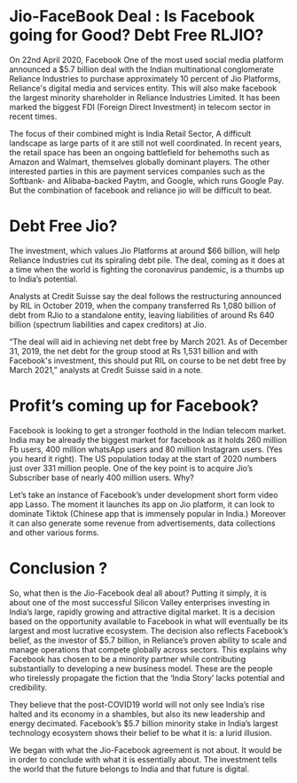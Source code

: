# Jio-FaceBook Deal : Is Facebook going for Good? Debt Free RLJIO?


On 22nd April 2020, Facebook One of the most used social media platform announced a $5.7 billion deal with the Indian multinational conglomerate Reliance Industries to purchase approximately 10 percent of Jio Platforms, Reliance's digital media and services entity. This will also make facebook the largest minority shareholder in Reliance Industries Limited. It has been marked the biggest FDI (Foreign Direct Investment) in telecom sector in recent times. 

The focus of their combined might is India Retail Sector, A difficult landscape as large parts of it are still not well coordinated. In recent years, the retail space has been an ongoing battlefield for behemoths such as Amazon and Walmart, themselves globally dominant players. The other interested parties in this are payment services companies such as the Softbank- and Alibaba-backed Paytm, and Google, which runs Google Pay. But the combination of facebook and reliance jio will be difficult to beat.


#  Debt Free Jio?

The investment, which values Jio Platforms at around $66 billion, will help Reliance Industries cut its spiraling debt pile. The deal, coming as it does at a time when the world is fighting the coronavirus pandemic, is a thumbs up to India’s potential.

Analysts at Credit Suisse say the deal follows the restructuring announced by RIL in October 2019, when the company transferred Rs 1,080 billion of debt from RJio to a standalone entity, leaving liabilities of around Rs 640 billion (spectrum liabilities and capex creditors) at Jio.

“The deal will aid in achieving net debt free by March 2021. As of December 31, 2019, the net debt for the group stood at Rs 1,531 billion and with Facebook's investment, this should put RIL on course to be net debt free by March 2021,” analysts at Credit Suisse said in a note.


#  Profit’s coming up for Facebook?


Facebook is looking to get a stronger foothold in the Indian telecom market. India may be already the biggest market for facebook as it holds 260 million Fb users, 400 million whatsApp  users and 80 million Instagram users. (Yes you heard it right). The US population today at the start of 2020 numbers just over 331 million people. One of the key point is to acquire Jio’s Subscriber base of nearly 400 million users. Why? 

Let’s take an instance of Facebook’s under development  short form video app Lasso. The moment it launches its app on Jio platform, it can look to dominate Tiktok (Chinese app that is immensely popular in India.) Moreover it can also generate some revenue from advertisements, data collections and other various forms. 


# Conclusion ? 

So, what then is the Jio-Facebook deal all about? Putting it simply, it is about one of the most successful Silicon Valley enterprises investing in India’s large, rapidly growing and attractive digital market. It is a decision based on the opportunity available to Facebook in what will eventually be its largest and most lucrative ecosystem. The decision also reflects Facebook’s belief, as the investor of $5.7 billion, in Reliance’s proven ability to scale and manage operations that compete globally across sectors. This explains why Facebook has chosen to be a minority partner while contributing substantially to developing a new business model.  These are the people who tirelessly propagate the fiction that the ‘India Story’ lacks potential and credibility. 

They believe that the post-COVID19 world will not only see India’s rise halted and its economy in a shambles, but also its new leadership and energy decimated. Facebook’s $5.7 billion minority stake in India’s largest technology ecosystem shows their belief to be what it is: a lurid illusion.

We began with what the Jio-Facebook agreement is not about. It would be in order to conclude with what it is essentially about. The investment tells the world that the future belongs to India and that future is digital.
